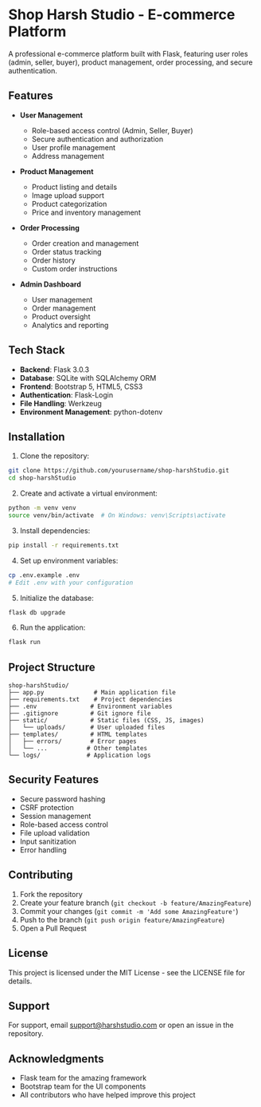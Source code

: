 # Shop Harsh Studio - E-commerce Platform

A professional e-commerce platform built with Flask, featuring user roles (admin, seller, buyer), product management, order processing, and secure authentication.

## Features

- **User Management**
  - Role-based access control (Admin, Seller, Buyer)
  - Secure authentication and authorization
  - User profile management
  - Address management

- **Product Management**
  - Product listing and details
  - Image upload support
  - Product categorization
  - Price and inventory management

- **Order Processing**
  - Order creation and management
  - Order status tracking
  - Order history
  - Custom order instructions

- **Admin Dashboard**
  - User management
  - Order management
  - Product oversight
  - Analytics and reporting

## Tech Stack

- **Backend**: Flask 3.0.3
- **Database**: SQLite with SQLAlchemy ORM
- **Frontend**: Bootstrap 5, HTML5, CSS3
- **Authentication**: Flask-Login
- **File Handling**: Werkzeug
- **Environment Management**: python-dotenv

## Installation

1. Clone the repository:
```bash
git clone https://github.com/yourusername/shop-harshStudio.git
cd shop-harshStudio
```

2. Create and activate a virtual environment:
```bash
python -m venv venv
source venv/bin/activate  # On Windows: venv\Scripts\activate
```

3. Install dependencies:
```bash
pip install -r requirements.txt
```

4. Set up environment variables:
```bash
cp .env.example .env
# Edit .env with your configuration
```

5. Initialize the database:
```bash
flask db upgrade
```

6. Run the application:
```bash
flask run
```

## Project Structure

```
shop-harshStudio/
├── app.py              # Main application file
├── requirements.txt    # Project dependencies
├── .env               # Environment variables
├── .gitignore         # Git ignore file
├── static/            # Static files (CSS, JS, images)
│   └── uploads/       # User uploaded files
├── templates/         # HTML templates
│   ├── errors/        # Error pages
│   └── ...           # Other templates
└── logs/             # Application logs
```

## Security Features

- Secure password hashing
- CSRF protection
- Session management
- Role-based access control
- File upload validation
- Input sanitization
- Error handling

## Contributing

1. Fork the repository
2. Create your feature branch (`git checkout -b feature/AmazingFeature`)
3. Commit your changes (`git commit -m 'Add some AmazingFeature'`)
4. Push to the branch (`git push origin feature/AmazingFeature`)
5. Open a Pull Request

## License

This project is licensed under the MIT License - see the LICENSE file for details.

## Support

For support, email support@harshstudio.com or open an issue in the repository.

## Acknowledgments

- Flask team for the amazing framework
- Bootstrap team for the UI components
- All contributors who have helped improve this project
